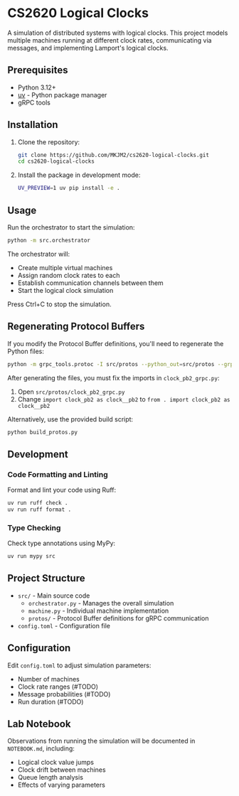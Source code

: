 # CS2620 Logical Clocks

A simulation of distributed systems with logical clocks. This project models multiple machines running at different clock rates, communicating via messages, and implementing Lamport's logical clocks.

## Prerequisites

- Python 3.12+
- [uv](https://github.com/astral-sh/uv) - Python package manager
- gRPC tools

## Installation

1. Clone the repository:
   ```bash
   git clone https://github.com/MKJM2/cs2620-logical-clocks.git
   cd cs2620-logical-clocks
   ```

2. Install the package in development mode:
   ```bash
   UV_PREVIEW=1 uv pip install -e .
   ```

## Usage

Run the orchestrator to start the simulation:

```bash
python -m src.orchestrator
```

The orchestrator will:
- Create multiple virtual machines
- Assign random clock rates to each
- Establish communication channels between them
- Start the logical clock simulation

Press Ctrl+C to stop the simulation.

## Regenerating Protocol Buffers

If you modify the Protocol Buffer definitions, you'll need to regenerate the Python files:

```bash
python -m grpc_tools.protoc -I src/protos --python_out=src/protos --grpc_python_out=src/protos src/protos/clock.proto
```

After generating the files, you must fix the imports in `clock_pb2_grpc.py`:
1. Open `src/protos/clock_pb2_grpc.py`
2. Change `import clock_pb2 as clock__pb2` to `from . import clock_pb2 as clock__pb2`

Alternatively, use the provided build script:
```bash
python build_protos.py
```

## Development

### Code Formatting and Linting

Format and lint your code using Ruff:

```bash
uv run ruff check .
uv run ruff format .
```

### Type Checking

Check type annotations using MyPy:

```bash
uv run mypy src
```

## Project Structure

- `src/` - Main source code
  - `orchestrator.py` - Manages the overall simulation
  - `machine.py` - Individual machine implementation
  - `protos/` - Protocol Buffer definitions for gRPC communication
- `config.toml` - Configuration file

## Configuration

Edit `config.toml` to adjust simulation parameters:
- Number of machines
- Clock rate ranges (#TODO)
- Message probabilities (#TODO)
- Run duration (#TODO)

## Lab Notebook

Observations from running the simulation will be documented in `NOTEBOOK.md`, including:
- Logical clock value jumps
- Clock drift between machines
- Queue length analysis
- Effects of varying parameters

